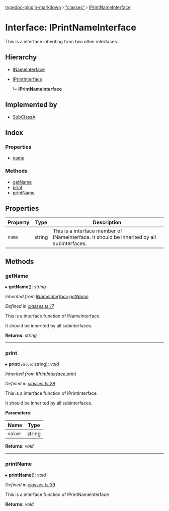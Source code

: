 [typedoc-plugin-markdown](../README.md) › ["classes"](../modules/_classes_.md) › [IPrintNameInterface](_classes_.iprintnameinterface.md)

# Interface: IPrintNameInterface

This is a interface inheriting from two other interfaces.

## Hierarchy

* [INameInterface](_classes_.inameinterface.md)

* [IPrintInterface](_classes_.iprintinterface.md)

  ↳ **IPrintNameInterface**

## Implemented by

* [SubClassA](../classes/_classes_.subclassa.md)

## Index

### Properties

* [name](_classes_.iprintnameinterface.md#name)

### Methods

* [getName](_classes_.iprintnameinterface.md#getname)
* [print](_classes_.iprintnameinterface.md#print)
* [printName](_classes_.iprintnameinterface.md#printname)

## Properties

Property | Type | Description |
------ | ------ | ------ |
`name` | string | This is a interface member of INameInterface. It should be inherited by all subinterfaces.  |

## Methods

###  getName

▸ **getName**(): *string*

*Inherited from [INameInterface](_classes_.inameinterface.md).[getName](_classes_.inameinterface.md#getname)*

*Defined in [classes.ts:17](https://github.com/tgreyuk/typedoc-plugin-markdown/blob/cb4f845/test/stubs/src/classes.ts#L17)*

This is a interface function of INameInterface.

It should be inherited by all subinterfaces.

**Returns:** *string*

___

###  print

▸ **print**(`value`: string): *void*

*Inherited from [IPrintInterface](_classes_.iprintinterface.md).[print](_classes_.iprintinterface.md#print)*

*Defined in [classes.ts:29](https://github.com/tgreyuk/typedoc-plugin-markdown/blob/cb4f845/test/stubs/src/classes.ts#L29)*

This is a interface function of IPrintInterface

It should be inherited by all subinterfaces.

**Parameters:**

Name | Type |
------ | ------ |
`value` | string |

**Returns:** *void*

___

###  printName

▸ **printName**(): *void*

*Defined in [classes.ts:39](https://github.com/tgreyuk/typedoc-plugin-markdown/blob/cb4f845/test/stubs/src/classes.ts#L39)*

This is a interface function of IPrintNameInterface

**Returns:** *void*
